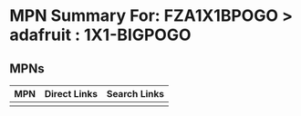 



# MPN Summary For: FZA1X1BPOGO > adafruit : 1X1-BIGPOGO

## MPNs
  

|MPN|Direct Links|Search Links|
| :--- | :--- | :--- |
||||
